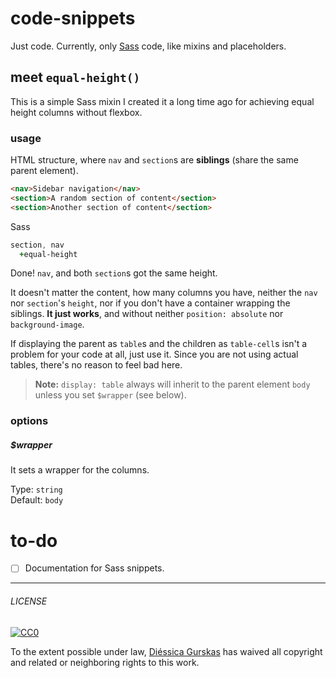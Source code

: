 # code-snippets

Just code. Currently, only [Sass](http://sass-lang.com) code, like mixins and placeholders.

## meet `equal-height()`
This is a simple Sass mixin I created it a long time ago for achieving equal height columns without flexbox.

### usage

HTML structure, where `nav` and `section`s are **siblings** (share the same parent element).

```html
<nav>Sidebar navigation</nav>
<section>A random section of content</section>
<section>Another section of content</section>
```

Sass
```sass
section, nav
  +equal-height
```

Done! `nav`, and both `section`s got the same height.

It doesn't matter the content, how many columns you have, neither the `nav` nor `section`'s `height`, nor if you don't have a container wrapping the siblings. **It just works**, and without neither `position: absolute` nor `background-image`.

If displaying the parent  as `table`s and the children as `table-cell`s isn't a problem for your code at all, just use it. Since you are not using actual tables, there's no reason to feel bad here.

> **Note:** `display: table` always will inherit to the parent element `body` unless you set `$wrapper` (see below).

### options
##### $wrapper
It sets a wrapper for the columns.

Type: `string` <br>
Default: `body`


# to-do
- [ ] Documentation for Sass snippets.

---

###### LICENSE

[![CC0](http://mirrors.creativecommons.org/presskit/buttons/88x31/svg/cc-zero.svg)](http://creativecommons.org/publicdomain/zero/1.0/)

To the extent possible under law, [Diéssica Gurskas](http://diessi.ca) has waived all copyright and related or neighboring rights to this work.
